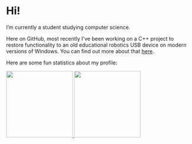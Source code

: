 # Hi!

I’m currently a student studying computer science.

Here on GitHub, most recently I've been working on a C++ project to restore functionality to an old educational robotics USB device on modern versions of Windows. You can find out more about that [here](https://github.com/hangrydave/InfraredBrickTower).

Here are some fun statistics about my profile:

<a href="https://github.com/hbyr99">
  <img height="180em" src="https://github-readme-stats.vercel.app/api?username=hangrydave&theme=tokyonight&show_icons=true" />
  <img height="180em" src="https://github-readme-stats.vercel.app/api/top-langs/?username=hangrydave&theme=tokyonight&layout=compact" />
</a>
